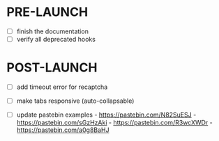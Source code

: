 # PRE-LAUNCH
- [ ] finish the documentation
- [ ] verify all deprecated hooks

# POST-LAUNCH
- [ ] add timeout error for recaptcha
- [ ] make tabs responsive (auto-collapsable)
- [ ] update pastebin examples
      - https://pastebin.com/N82SuESJ
      - https://pastebin.com/sGzHzAki
      - https://pastebin.com/R3wcXWDr
      - https://pastebin.com/a0g8BaHJ


